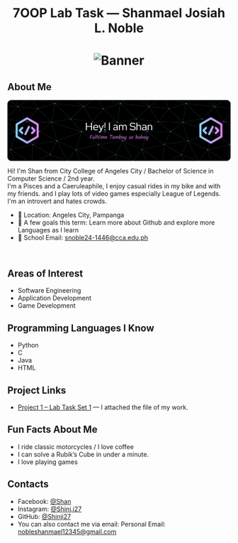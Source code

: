 <!-- A. Heading / Banner -->
<h1 align="center">7OOP Lab Task — Shanmael Josiah L. Noble<h1>

<p align="center">
  <!-- Optional banner -->
  <img src="https://miro.medium.com/1*b21FyqUbowHYAOQDXH0tDw.jpeg" alt="Banner" width="750" height="1000"/>
</p>

<!-- B. About Me with picture -->
## About Me
<img src="https://github.com/Shinji27/7OOP-Lab-Tasks/blob/main/github-header-banner.png?raw=true" alt="Shan" width="1000" align="center"/>

Hi! I'm Shan from City College of Angeles City / Bachelor of Science in Computer Science / 2nd year.  
I'm a Pisces and a Caeruleaphile, I enjoy casual rides in my bike and with my friends. and I play lots of video games especially League of Legends. I'm an introvert and hates crowds.

- 📍 Location: Angeles City, Pampanga  
- 🎯 A few goals this term: Learn more about Github and explore more Languages as I learn
- 📧 School Email: snoble24-1446@cca.edu.ph

<br clear="right"/>

<!-- C. Area of Interest & Programming Languages -->
## Areas of Interest
- Software Engineering
- Application Development
- Game Development

## Programming Languages I Know
- Python
- C
- Java
- HTML

<!-- D. Project Links -->
## Project Links
- [Project 1 – Lab Task Set 1](https://docs.google.com/document/d/1dyW49Zkdpp9ZDB0k3DEHUYRMrldBIxydKVY2T3QRq34/edit?tab=t.0) — I attached the file of my work.
<!-- E. Fun Facts -->
## Fun Facts About Me
- I ride classic motorcycles / I love coffee
- I can solve a Rubik’s Cube in under a minute.
- I love playing games

<!-- F. Contacts -->
## Contacts
- Facebook: [@Shan](https://www.facebook.com/Shinjinoble)
- Instagram: [@Shinj.i27](https://www.instagram.com/shinj.i27/)
- GitHub: [@Shinji27](https://github.com/Shinji27)
- You can also contact me via email: Personal Email: nobleshanmael12345@gmail.com
